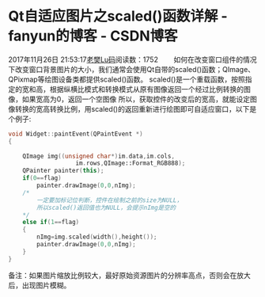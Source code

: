 # Qt自适应图片之scaled()函数详解 - fanyun的博客 - CSDN博客
2017年11月26日 21:53:17[老樊Lu码](https://me.csdn.net/fanyun_01)阅读数：1752
       如何在改变窗口组件的情况下改变窗口背景图片的大小，我们通常会使用Qt自带的scaled()函数；QImage、QPixmap等绘图设备类都提供scaled()函数。
scaled()是一个重载函数，按照指定的宽和高，根据纵横比模式和转换模式从原有图像返回一个经过比例转换的图像，如果宽高为0，返回一个空图像
所以，获取控件的改变后的宽高，就能设定图像转换的宽高转换比例，用scaled()的返回重新进行绘图即可自适应窗口，以下是个例子:
```cpp
void Widget::paintEvent(QPaintEvent *)  
{  
  
    QImage img((unsigned char*)im.data,im.cols,  
                   im.rows,QImage::Format_RGB888);  
    QPainter painter(this);  
    if(0==flag)  
        painter.drawImage(0,0,nImg);  
    /* 
        一定要加标记位判断，控件在绘制之前的size为NULL， 
        所以scaled()返回值也为NULL，会提示nImg是空的 
    */  
    else if(1==flag)  
    {  
        nImg=img.scaled(width(),height());  
        painter.drawImage(0,0,nImg);  
    }  
}
```
备注：如果图片缩放比例较大，最好原始资源图片的分辨率高点，否则会在放大后，出现图片模糊。
